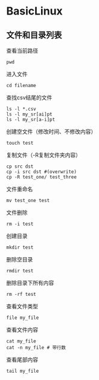 # BasicLinux
## 文件和目录列表
查看当前路径
```shell
pwd
```
进入文件
```shell
cd filename
```
查找csv结尾的文件
```shell
ls -l *.csv
ls -l my_sr[ai]pt
ls -l my_sr[a-i]pt
```
创建空文件（修改时间、不修改内容）
```shell
touch test
```
复制文件（-R复制文件夹内容）
```shell
cp src dst
cp -i src dst #(overwrite)
cp -R test_one/ test_three
```
文件重命名
```shell
mv test_one test
```
文件删除
```shell
rm -i test
```
创建目录
```shell
mkdir test
```
删除空目录
```shell
rmdir test
```
删除目录下所有内容
```shell
rm -rf test
```
查看文件类型
```shell
file my_file
```
查看文件内容
```shell
cat my_file
cat -n my_file # 带行数
```
查看尾部内容
```shell
tail my_file
```




